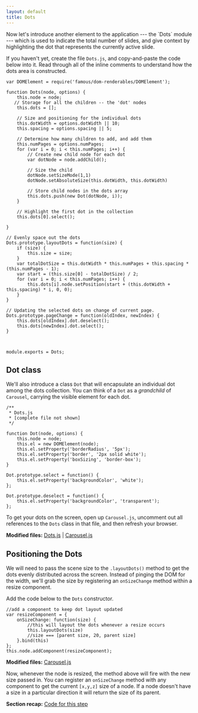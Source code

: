 ```yaml
---
layout: default
title: Dots
---
```


<span class="intro-graf">
Now let's introduce another element to the application --- the `Dots` module --- which is used to indicate the total number of slides, and give context by highlighting the dot that represents the currently active slide.
</span>

If you haven't yet, create the file `Dots.js`, and copy-and-paste the code below into it. Read through all of the inline comments to understand how the dots area is constructed.

    var DOMElement = require('famous/dom-renderables/DOMElement');

    function Dots(node, options) {
        this.node = node;
       // Storage for all the children -- the 'dot' nodes
        this.dots = [];

        // Size and positioning for the individual dots
        this.dotWidth = options.dotWidth || 10;
        this.spacing = options.spacing || 5;

        // Determine how many children to add, and add them
        this.numPages = options.numPages;
        for (var i = 0; i < this.numPages; i++) {
            // Create new child node for each dot
            var dotNode = node.addChild();

            // Size the child
            dotNode.setSizeMode(1,1)
            dotNode.setAbsoluteSize(this.dotWidth, this.dotWidth)

            // Store child nodes in the dots array
            this.dots.push(new Dot(dotNode, i));
        }

        // Highlight the first dot in the collection
        this.dots[0].select();

    }

    // Evenly space out the dots
    Dots.prototype.layoutDots = function(size) {
        if (size) {
            this.size = size;
        }
        var totalDotSize = this.dotWidth * this.numPages + this.spacing * (this.numPages - 1);
        var start = (this.size[0] - totalDotSize) / 2;
        for (var i = 0; i < this.numPages; i++) {
            this.dots[i].node.setPosition(start + (this.dotWidth + this.spacing) * i, 0, 0);
        }
    }

    // Updating the selected dots on change of current page.
    Dots.prototype.pageChange = function(oldIndex, newIndex) {
        this.dots[oldIndex].dot.deselect();
        this.dots[newIndex].dot.select();
    }



    module.exports = Dots;

## Dot class

We'll also introduce a class `Dot` that will encapsulate an individual dot among the dots collection. You can think of a `Dot` as a _grandchild_ of `Carousel`, carrying the visible element for each dot.

    /**
     * Dots.js
     * [complete file not shown]
     */

    function Dot(node, options) {
        this.node = node;
        this.el = new DOMElement(node);
        this.el.setProperty('borderRadius', '5px');
        this.el.setProperty('border', '2px solid white');
        this.el.setProperty('boxSizing', 'border-box');
    }

    Dot.prototype.select = function() {
        this.el.setProperty('backgroundColor', 'white');
    };

    Dot.prototype.deselect = function() {
        this.el.setProperty('backgroundColor', 'transparent');
    };



To get your dots on the screen, open up `Carousel.js`, uncomment out all references to the `Dots` class in that file, and then refresh your browser.

<div class="sidenote--other">
<p><strong>Modified files:</strong> <a href="https://github.com/famous/lesson-carousel-starter-kit/blob/step5-AddDotsClass/src/carousel/Dots.js">Dots.js</a> | <a href="https://github.com/famous/lesson-carousel-starter-kit/blob/step5-AddDotsClass/src/carousel/Carousel.js">Carousel.js</a></p>
</div>


## Positioning the Dots

We will need to pass the scene size to the `.layoutDots()` method to get the dots evenly distributed across the screen. Instead of pinging the DOM for the width, we'll grab the size by registering an `onSizeChange` method within a resize component.

Add the code below to the `Dots` constructor.

    //add a component to keep dot layout updated
    var resizeComponent = {
        onSizeChange: function(size) {
            //this will layout the dots whenever a resize occurs
            this.layoutDots(size)
            //size === [parent size, 20, parent size]
        }.bind(this)
    };
    this.node.addComponent(resizeComponent);


<div class="sidenote--other">
<p><strong>Modified files:</strong> <a href="https://github.com/famous/lesson-carousel-starter-kit/blob/step5-AddDotsClass/src/carousel/Carousel.js">Carousel.js</a></p>
</div>


Now, whenever the node is resized, the method above will fire with the new size passed in. You can register an `onSizeChange` method with any component to get the current `[x,y,z]` size of a node. If a node doesn't have a size in a particular direction it will return the size of its parent.

<div class="sidenote">
<p><strong>Section recap:</strong> <a href="https://github.com/famous/lesson-carousel-starter-kit/tree/step5-AddDotsClass">Code for this step</a></p>
</div>
